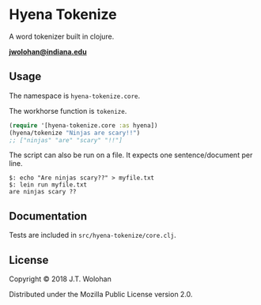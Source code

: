 Hyena Tokenize
=============
A word tokenizer built in clojure.

**jwolohan@indiana.edu**

## Usage

The namespace is `hyena-tokenize.core`.

The workhorse function is `tokenize`.

```Clojure
(require '[hyena-tokenize.core :as hyena])
(hyena/tokenize "Ninjas are scary!!")
;; ["ninjas" "are" "scary" "!!"]
```

The script can also be run on a file. It expects one sentence/document per line.
```
$: echo "Are ninjas scary??" > myfile.txt
$: lein run myfile.txt
are ninjas scary ??
```
## Documentation

Tests are included in `src/hyena-tokenize/core.clj`.

## License

Copyright © 2018 J.T. Wolohan

Distributed under the Mozilla Public License version 2.0.
